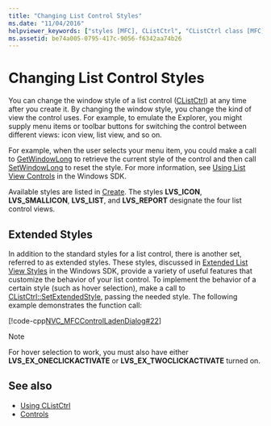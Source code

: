 ```yaml
---
title: "Changing List Control Styles"
ms.date: "11/04/2016"
helpviewer_keywords: ["styles [MFC], CListCtrl", "CListCtrl class [MFC], styles", "CListCtrl class [MFC], changing styles"]
ms.assetid: be74a005-0795-417c-9056-f6342aa74b26
---
```

# Changing List Control Styles

You can change the window style of a list control ([CListCtrl](../mfc/reference/clistctrl-class.md)) at any time after you create it. By changing the window style, you change the kind of view the control uses. For example, to emulate the Explorer, you might supply menu items or toolbar buttons for switching the control between different views: icon view, list view, and so on.

For example, when the user selects your menu item, you could make a call to [GetWindowLong](/windows/desktop/api/winuser/nf-winuser-getwindowlonga) to retrieve the current style of the control and then call [SetWindowLong](/windows/desktop/api/winuser/nf-winuser-setwindowlonga) to reset the style. For more information, see [Using List View Controls](/windows/desktop/Controls/using-list-view-controls) in the Windows SDK.

Available styles are listed in [Create](../mfc/reference/clistctrl-class.md#create). The styles **LVS_ICON**, **LVS_SMALLICON**, **LVS_LIST**, and **LVS_REPORT** designate the four list control views.

## Extended Styles

In addition to the standard styles for a list control, there is another set, referred to as extended styles. These styles, discussed in [Extended List View Styles](/windows/desktop/Controls/extended-list-view-styles) in the Windows SDK, provide a variety of useful features that customize the behavior of your list control. To implement the behavior of a certain style (such as hover selection), make a call to [CListCtrl::SetExtendedStyle](../mfc/reference/clistctrl-class.md#setextendedstyle), passing the needed style. The following example demonstrates the function call:

[!code-cpp[NVC_MFCControlLadenDialog#22](../mfc/codesnippet/cpp/changing-list-control-styles_1.cpp)]

> [!NOTE]
>  For hover selection to work, you must also have either **LVS_EX_ONECLICKACTIVATE** or **LVS_EX_TWOCLICKACTIVATE** turned on.

## See also

- [Using CListCtrl](../mfc/using-clistctrl.md)
- [Controls](../mfc/controls-mfc.md)
